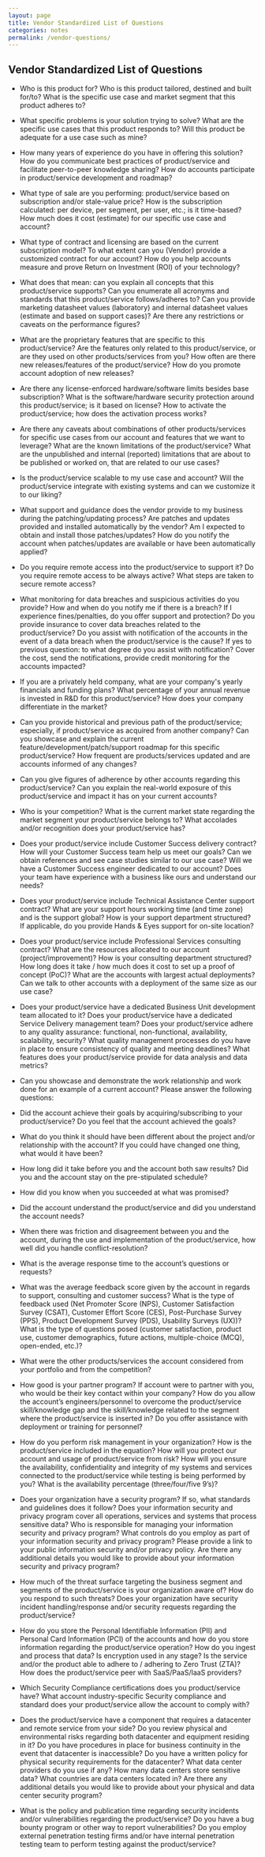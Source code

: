 ```yaml
---
layout: page
title: Vendor Standardized List of Questions
categories: notes
permalink: /vendor-questions/
---
```


## Vendor Standardized List of Questions

-	Who is this product for? Who is this product tailored, destined and built for/to? What is the specific use case and market segment that this product adheres to?

-	What specific problems is your solution trying to solve? What are the specific use cases that this product responds to? Will this product be adequate for a use case such as mine?

-	How many years of experience do you have in offering this solution? How do you communicate best practices of product/service and facilitate peer-to-peer knowledge sharing? How do accounts participate in product/service development and roadmap?

-	What type of sale are you performing: product/service based on subscription and/or stale-value price? How is the subscription calculated: per device, per segment, per user, etc.; is it time-based? How much does it cost (estimate) for our specific use case and account?

-	What type of contract and licensing are based on the current subscription model? To what extent can you (Vendor) provide a customized contract for our account? How do you help accounts measure and prove Return on Investment (ROI) of your technology?

- What does that mean: can you explain all concepts that this product/service supports? Can you enumerate all acronyms and standards that this product/service follows/adheres to? Can you provide marketing datasheet values (laboratory) and internal datasheet values (estimate and based on support cases)? Are there any restrictions or caveats on the performance figures? 

-	What are the proprietary features that are specific to this product/service? Are the features only related to this product/service, or are they used on other products/services from you? How often are there new releases/features of the product/service? How do you promote account adoption of new releases? 

-	Are there any license-enforced hardware/software limits besides base subscription? What is the software/hardware security protection around this product/service; is it based on license? How to activate the product/service; how does the activation process works? 

-	Are there any caveats about combinations of other products/services for specific use cases from our account and features that we want to leverage? What are the known limitations of the product/service? What are the unpublished and internal (reported) limitations that are about to be published or worked on, that are related to our use cases?

-	Is the product/service scalable to my use case and account? Will the product/service integrate with existing systems and can we customize it to our liking? 

-	What support and guidance does the vendor provide to my business during the patching/updating process? Are patches and updates provided and installed automatically by the vendor? Am I expected to obtain and install those patches/updates? How do you notify the account when patches/updates are available or have been automatically applied?

-	Do you require remote access into the product/service to support it? Do you require remote access to be always active? What steps are taken to secure remote access?

-	What monitoring for data breaches and suspicious activities do you provide? How and when do you notify me if there is a breach? If I experience fines/penalties, do you offer support and protection? Do you provide insurance to cover data breaches related to the product/service? Do you assist with notification of the accounts in the event of a data breach when the product/service is the cause? If yes to previous question: to what degree do you assist with notification? Cover the cost, send the notifications, provide credit monitoring for the accounts impacted?

-	If you are a privately held company, what are your company's yearly financials and funding plans? What percentage of your annual revenue is invested in R&D for this product/service? How does your company differentiate in the market?

-	Can you provide historical and previous path of the product/service; especially, if product/service as acquired from another company? Can you showcase and explain the current feature/development/patch/support roadmap for this specific product/service? How frequent are products/services updated and are accounts informed of any changes?

-	Can you give figures of adherence by other accounts regarding this product/service? Can you explain the real-world exposure of this product/service and impact it has on your current accounts?

-	Who is your competition? What is the current market state regarding the market segment your product/service belongs to? What accolades and/or recognition does your product/service has?

-	Does your product/service include Customer Success delivery contract? How will your Customer Success team help us meet our goals? Can we obtain references and see case studies similar to our use case? Will we have a Customer Success engineer dedicated to our account? Does your team have experience with a business like ours and understand our needs?

-	Does your product/service include Technical Assistance Center support contract? What are your support hours working time (and time zone) and is the support global? How is your support department structured? If applicable, do you provide Hands & Eyes support for on-site location?

-	Does your product/service include Professional Services consulting contract? What are the resources allocated to our account (project/improvement)? How is your consulting department structured? How long does it take / how much does it cost to set up a proof of concept (PoC)? What are the accounts with largest actual deployments? Can we talk to other accounts with a deployment of the same size as our use case?

-	Does your product/service have a dedicated Business Unit development team allocated to it? Does your product/service have a dedicated Service Delivery management team? Does your product/service adhere to any quality assurance: functional, non-functional, availability, scalability, security? What quality management processes do you have in place to ensure consistency of quality and meeting deadlines? What features does your product/service provide for data analysis and data metrics?

-	Can you showcase and demonstrate the work relationship and work done for an example of a current account? Please answer the following questions:

  - Did the account achieve their goals by acquiring/subscribing to your product/service? Do you feel that the account achieved the goals?
  - What do you think it should have been different about the project and/or relationship with the account? If you could have changed one thing, what would it have been?
  - How long did it take before you and the account both saw results? Did you and the account stay on the pre-stipulated schedule?
  - How did you know when you succeeded at what was promised?
  - Did the account understand the product/service and did you understand the account needs?
  - When there was friction and disagreement between you and the account, during the use and implementation of the product/service, how well did you handle conflict-resolution?
  - What is the average response time to the account’s questions or requests?
  - What was the average feedback score given by the account in regards to support, consulting and customer success? What is the type of feedback used (Net Promoter Score (NPS), Customer Satisfaction Survey (CSAT), Customer Effort Score (CES), Post-Purchase Survey (PPS), Product Development Survey (PDS), Usability Surveys (UX))? What is the type of questions posed (customer satisfaction, product use, customer demographics, future actions, multiple-choice (MCQ), open-ended, etc.)?
  - What were the other products/services the account considered from your portfolio and from the competition?

-	How good is your partner program? If account were to partner with you, who would be their key contact within your company? How do you allow the account’s engineers/personnel to overcome the product/service skill/knowledge gap and the skill/knowledge related to the segment where the product/service is inserted in? Do you offer assistance with deployment or training for personnel?

-	How do you perform risk management in your organization? How is the product/service included in the equation? How will you protect our account and usage of product/service from risk? How will you ensure the availability, confidentiality and integrity of my systems and services connected to the product/service while testing is being performed by you? What is the availability percentage (three/four/five 9’s)?

-	Does your organization have a security program? If so, what standards and guidelines does it follow? Does your information security and privacy program cover all operations, services and systems that process sensitive data? Who is responsible for managing your information security and privacy program? What controls do you employ as part of your information security and privacy program? Please provide a link to your public information security and/or privacy policy. Are there any additional details you would like to provide about your information security and privacy program?

-	How much of the threat surface targeting the business segment and segments of the product/service is your organization aware of? How do you respond to such threats? Does your organization have security incident handling/response and/or security requests regarding the product/service?

-	How do you store the Personal Identifiable Information (PII) and Personal Card Information (PCI) of the accounts and how do you store information regarding the product/service operation? How do you ingest and process that data? Is encryption used in any stage? Is the service and/or the product able to adhere to / adhering to Zero Trust (ZTA)? How does the product/service peer with SaaS/PaaS/IaaS providers?

-	Which Security Compliance certifications does you product/service have? What account industry-specific Security compliance and standard does your product/service allow the account to comply with?

-	Does the product/service have a component that requires a datacenter and remote service from your side? Do you review physical and environmental risks regarding both datacenter and equipment residing in it? Do you have procedures in place for business continuity in the event that datacenter is inaccessible? Do you have a written policy for physical security requirements for the datacenter? What data center providers do you use if any? How many data centers store sensitive data? What countries are data centers located in? Are there any additional details you would like to provide about your physical and data center security program?

-	What is the policy and publication time regarding security incidents and/or vulnerabilities regarding the product/service? Do you have a bug bounty program or other way to report vulnerabilities? Do you employ external penetration testing firms and/or have internal penetration testing team to perform testing against the product/service?
